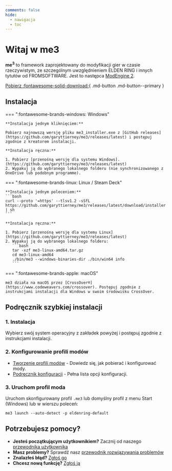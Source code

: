 ```yaml
---
comments: false
hide:
  - nawigacja
  - toc
---
```


# Witaj w me3

**me<sup>3</sup>** to framework zaprojektowany do modyfikacji gier w czasie rzeczywistym, ze szczególnym uwzględnieniem ELDEN RING i innych tytułów od FROMSOFTWARE. Jest to następca [ModEngine 2](https://github.com/garyttierney/me3).

[Pobierz :fontawesome-solid-download:](https://github.com/garyttierney/me3/releases/latest){ .md-button .md-button--primary }

## Instalacja

=== ":fontawesome-brands-windows: Windows"

    **Instalacja jednym kliknięciem:**

    Pobierz najnowszą wersję pliku me3_installer.exe z [GitHub releases](https://github.com/garyttierney/me3/releases/latest) i postępuj zgodnie z kreatorem instalacji.

    **Instalacja ręczna:**

    1. Pobierz [przenośną wersję dla systemu Windows].(https://github.com/garyttierney/me3/releases/latest)
    2. Wypakuj ją do wybranego lokalnego folderu (nie synchronizowanego z OneDrive lub podobnym programme).

=== ":fontawesome-brands-linux: Linux / Steam Deck"

    **Instalacja jednym poleceniem:**
    ```bash
    curl --proto '=https' --tlsv1.2 -sSfL https://github.com/garyttierney/me3/releases/latest/download/installer.sh | sh
    ```

    **Instalacja ręczna:**

    1. Pobierz [przenośną wersję dla systemu Linux](https://github.com/garyttierney/me3/releases/latest)
    2. Wypakuj ją do wybranego lokalnego folderu:
       ```bash
       tar -xzf me3-linux-amd64.tar.gz
       cd me3-linux-amd64
       ./bin/me3 --windows-binaries-dir ./bin/win64 info
       ```

=== ":fontawesome-brands-apple: macOS"

    me3 działa na macOS przez [CrossOver®](https://www.codeweavers.com/crossover). Postępuj zgodnie z instrukcjami instalacji dla Windows w swoim środowisku CrossOver.

## Podręcznik szybkiej instalacji

### 1. Instalacja

Wybierz swój system operacyjny z zakładek powyżej i postępuj zgodnie z instrukcjami instalacji.

### 2. Konfigurowanie profili modów

- [Tworzenie profili modów](user-guide/creating-mod-profiles.md) - Dowiedz się, jak pobierać i konfigurować mody.
- [Podręcznik konfiguracji](configuration-reference.md) - Pełna lista opcji konfiguracji.

### 3. Uruchom profil moda

Uruchom skonfigurowany profil `.me3` lub domyślny profil z menu Start (Windows) lub w wierszu poleceń:

```shell
me3 launch --auto-detect -p eldenring-default
```

## Potrzebujesz pomocy?

- **Jesteś początkującym użytkownikiem?** Zacznij od naszego [przewodnika użytkownika](user-guide/installation.md)
- **Masz problemy?** Sprawdź nasz [przewodnik rozwiązywania problemów](user-guide/troubleshooting.md)
- **Znalazłeś błąd?** [Zgłoś go](https://github.com/garyttierney/me3/discussions/categories/bug-reports)
- **Chcesz nową funkcję?** [Zgłoś ją](https://github.com/garyttierney/me3/discussions/categories/ideas)
